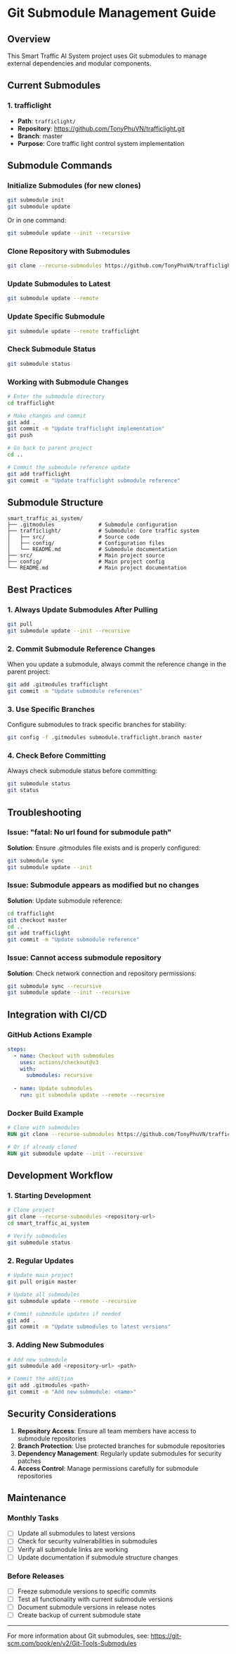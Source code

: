 # Git Submodule Management Guide

## Overview
This Smart Traffic AI System project uses Git submodules to manage external dependencies and modular components.

## Current Submodules

### 1. trafficlight
- **Path**: `trafficlight/`
- **Repository**: https://github.com/TonyPhuVN/trafficlight.git
- **Branch**: master
- **Purpose**: Core traffic light control system implementation

## Submodule Commands

### Initialize Submodules (for new clones)
```bash
git submodule init
git submodule update
```

Or in one command:
```bash
git submodule update --init --recursive
```

### Clone Repository with Submodules
```bash
git clone --recurse-submodules https://github.com/TonyPhuVN/trafficlight.git
```

### Update Submodules to Latest
```bash
git submodule update --remote
```

### Update Specific Submodule
```bash
git submodule update --remote trafficlight
```

### Check Submodule Status
```bash
git submodule status
```

### Working with Submodule Changes
```bash
# Enter the submodule directory
cd trafficlight

# Make changes and commit
git add .
git commit -m "Update trafficlight implementation"
git push

# Go back to parent project
cd ..

# Commit the submodule reference update
git add trafficlight
git commit -m "Update trafficlight submodule reference"
```

## Submodule Structure

```
smart_traffic_ai_system/
├── .gitmodules              # Submodule configuration
├── trafficlight/            # Submodule: Core traffic system
│   ├── src/                 # Source code
│   ├── config/              # Configuration files
│   └── README.md            # Submodule documentation
├── src/                     # Main project source
├── config/                  # Main project config
└── README.md                # Main project documentation
```

## Best Practices

### 1. Always Update Submodules After Pulling
```bash
git pull
git submodule update --init --recursive
```

### 2. Commit Submodule Reference Changes
When you update a submodule, always commit the reference change in the parent project:
```bash
git add .gitmodules trafficlight
git commit -m "Update submodule references"
```

### 3. Use Specific Branches
Configure submodules to track specific branches for stability:
```bash
git config -f .gitmodules submodule.trafficlight.branch master
```

### 4. Check Before Committing
Always check submodule status before committing:
```bash
git submodule status
git status
```

## Troubleshooting

### Issue: "fatal: No url found for submodule path"
**Solution**: Ensure .gitmodules file exists and is properly configured:
```bash
git submodule sync
git submodule update --init
```

### Issue: Submodule appears as modified but no changes
**Solution**: Update submodule reference:
```bash
cd trafficlight
git checkout master
cd ..
git add trafficlight
git commit -m "Update submodule reference"
```

### Issue: Cannot access submodule repository
**Solution**: Check network connection and repository permissions:
```bash
git submodule sync --recursive
git submodule update --init --recursive
```

## Integration with CI/CD

### GitHub Actions Example
```yaml
steps:
  - name: Checkout with submodules
    uses: actions/checkout@v3
    with:
      submodules: recursive
      
  - name: Update submodules
    run: git submodule update --remote --recursive
```

### Docker Build Example
```dockerfile
# Clone with submodules
RUN git clone --recurse-submodules https://github.com/TonyPhuVN/trafficlight.git

# Or if already cloned
RUN git submodule update --init --recursive
```

## Development Workflow

### 1. Starting Development
```bash
# Clone project
git clone --recurse-submodules <repository-url>
cd smart_traffic_ai_system

# Verify submodules
git submodule status
```

### 2. Regular Updates
```bash
# Update main project
git pull origin master

# Update all submodules
git submodule update --remote --recursive

# Commit submodule updates if needed
git add .
git commit -m "Update submodules to latest versions"
```

### 3. Adding New Submodules
```bash
# Add new submodule
git submodule add <repository-url> <path>

# Commit the addition
git add .gitmodules <path>
git commit -m "Add new submodule: <name>"
```

## Security Considerations

1. **Repository Access**: Ensure all team members have access to submodule repositories
2. **Branch Protection**: Use protected branches for submodule repositories
3. **Dependency Management**: Regularly update submodules for security patches
4. **Access Control**: Manage permissions carefully for submodule repositories

## Maintenance

### Monthly Tasks
- [ ] Update all submodules to latest versions
- [ ] Check for security vulnerabilities in submodules
- [ ] Verify all submodule links are working
- [ ] Update documentation if submodule structure changes

### Before Releases
- [ ] Freeze submodule versions to specific commits
- [ ] Test all functionality with current submodule versions
- [ ] Document submodule versions in release notes
- [ ] Create backup of current submodule state

---

For more information about Git submodules, see: https://git-scm.com/book/en/v2/Git-Tools-Submodules
